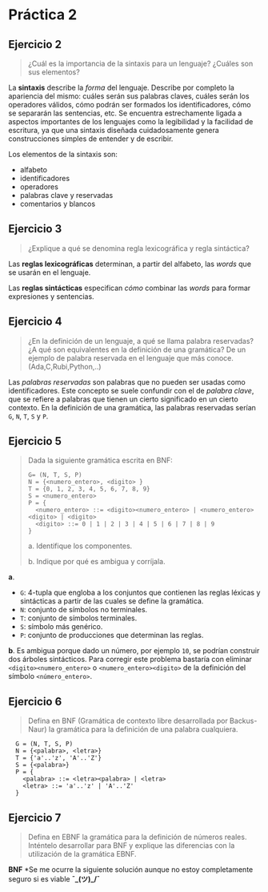 # Práctica 2

## Ejercicio 2

> ¿Cuál es la importancia de la sintaxis para un lenguaje? ¿Cuáles son sus elementos?

La **sintaxis** describe la *forma* del lenguaje. Describe por completo la apariencia del mismo: cuáles serán sus palabras claves, cuáles serán los operadores válidos, cómo podrán ser formados los identificadores, cómo se separarán las sentencias, etc. Se encuentra estrechamente ligada a aspectos importantes de los lenguajes como la legibilidad y la facilidad de escritura, ya que una sintaxis diseñada cuidadosamente genera construcciones simples de entender y de escribir.

Los elementos de la sintaxis son:

* alfabeto
* identificadores
* operadores
* palabras clave y reservadas
* comentarios y blancos

## Ejercicio 3

> ¿Explique a qué se denomina regla lexicográfica y regla sintáctica?

Las **reglas lexicográficas** determinan, a partir del alfabeto, las *words* que se usarán en el lenguaje.

Las **reglas sintácticas** especifican *cómo* combinar las *words* para formar expresiones y sentencias.

## Ejercicio 4

> ¿En la definición de un lenguaje, a qué se llama palabra reservadas? ¿A qué son equivalentes en la definición de una gramática? De un ejemplo de palabra reservada en el lenguaje que más conoce. (Ada,C,Rubi,Python,..)

Las *palabras reservadas* son palabras que no pueden ser usadas como identificadores. Este concepto se suele confundir con el de *palabra clave*, que se refiere a palabras que tienen un cierto significado en un cierto contexto. En la definición de una gramática, las palabras reservadas serían `G`, `N`, `T`, `S` y `P`.

## Ejercicio 5

> Dada la siguiente gramática escrita en BNF:
> 
> ```
> G= (N, T, S, P)
> N = {<numero_entero>, <digito> }
> T = {0, 1, 2, 3, 4, 5, 6, 7, 8, 9}
> S = <numero_entero>
> P = {
>   <numero_entero> ::= <digito><numero_entero> | <numero_entero><digito> | <digito>
>   <digito> ::= 0 | 1 | 2 | 3 | 4 | 5 | 6 | 7 | 8 | 9
> }
> ```
> 
> a. Identifique los componentes.
> 
> b. Indique por qué es ambigua y corríjala.

**a**.

* `G`: 4-tupla que engloba a los conjuntos que contienen las reglas léxicas y sintácticas a partir de las cuales se define la gramática.
* `N`: conjunto de símbolos no terminales.
* `T`: conjunto de símbolos terminales.
* `S`: símbolo más genérico.
* `P`: conjunto de producciones que determinan las reglas.

**b**. Es ambigua porque dado un número, por ejemplo `10`, se podrían construir dos árboles sintácticos. Para corregir este problema bastaría con eliminar `<digito><numero_entero>` o `<numero_entero><digito>` de la definición del símbolo `<número_entero>`.

## Ejercicio 6

> Defina en BNF (Gramática de contexto libre desarrollada por Backus- Naur) la gramática para la definición de una palabra cualquiera.

```
  G = (N, T, S, P)
  N = {<palabra>, <letra>}
  T = {'a'..'z', 'A'..'Z'}
  S = {<palabra>}
  P = {
    <palabra> ::= <letra><palabra> | <letra>
    <letra> ::= 'a'..'z' | 'A'..'Z'
  }
```

## Ejercicio 7 

> Defina en EBNF la gramática para la definición de números reales. Inténtelo desarrollar para BNF y explique las diferencias con la utilización de la gramática EBNF.

**BNF**
*Se me ocurre la siguiente solución aunque no estoy completamente seguro si es viable **¯\_(ツ)_/¯**
```
  
```


